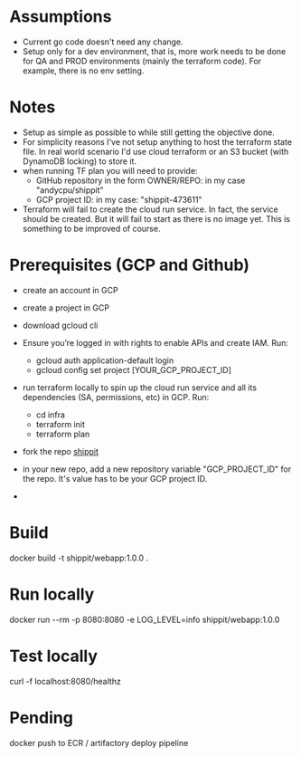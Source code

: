 # Assumptions
- Current go code doesn't need any change.
- Setup only for a dev environment, that is, more work needs to be done for QA and PROD environments (mainly the terraform code). For example, there is no env setting.

# Notes
- Setup as simple as possible to while still getting the objective done.
- For simplicity reasons I've not setup anything to host the terraform state file. In real world scenario I'd use cloud terraform or an S3 bucket (with DynamoDB locking) to store it.
- when running TF plan you will need to provide:
    - GitHub repository in the form OWNER/REPO: in my case "andycpu/shippit"
    - GCP project ID: in my case: "shippit-473611"
- Terraform will fail to create the cloud run service. In fact, the service should be created. But it will fail to start as there is no image yet. This is something to be improved of course.

# Prerequisites (GCP and Github)
- create an account in GCP
- create a project in GCP
- download gcloud cli
- Ensure you’re logged in with rights to enable APIs and create IAM. Run:
    - gcloud auth application-default login
    - gcloud config set project [YOUR_GCP_PROJECT_ID]

- run terraform locally to spin up the cloud run service and all its dependencies (SA, permissions, etc) in GCP. Run:
    - cd infra
    - terraform init
    - terraform plan

- fork the repo [shippit](https://github.com/andycpu/shippit)
- in your new repo, add a new repository variable "GCP_PROJECT_ID" for the repo. It's value has to be your GCP project ID.
- 





# Build
docker build -t shippit/webapp:1.0.0 .

# Run locally
docker run --rm -p 8080:8080 -e LOG_LEVEL=info shippit/webapp:1.0.0

# Test locally
curl -f localhost:8080/healthz


# Pending
docker push to ECR / artifactory
deploy pipeline